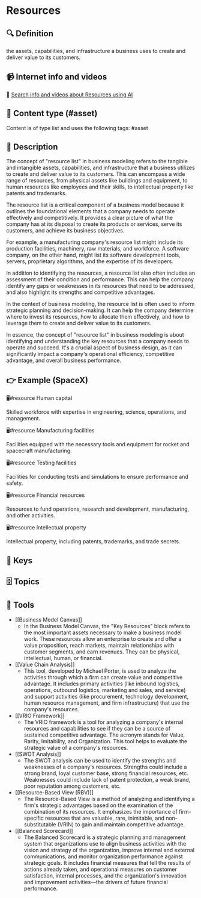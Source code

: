 
# Resources


## 🔍 Definition
the assets, capabilities, and infrastructure a business uses to create and deliver value to its customers.


## 📹 Internet info and videos
🤖 [Search info and videos about Resources using AI](https://www.perplexity.ai/search?q=videos+about+Resources:+the+assets,+capabilities,+and+infrastructure+a+business+uses+to+create+and+deliver+value+to+its+customers.
)

## 📰 Content type (#asset)
Content is of type list and uses the following tags: #asset


## 📖 Description
The concept of "resource list" in business modeling refers to the tangible and intangible assets, capabilities, and infrastructure that a business utilizes to create and deliver value to its customers. This can encompass a wide range of resources, from physical assets like buildings and equipment, to human resources like employees and their skills, to intellectual property like patents and trademarks.

The resource list is a critical component of a business model because it outlines the foundational elements that a company needs to operate effectively and competitively. It provides a clear picture of what the company has at its disposal to create its products or services, serve its customers, and achieve its business objectives.

For example, a manufacturing company's resource list might include its production facilities, machinery, raw materials, and workforce. A software company, on the other hand, might list its software development tools, servers, proprietary algorithms, and the expertise of its developers.

In addition to identifying the resources, a resource list also often includes an assessment of their condition and performance. This can help the company identify any gaps or weaknesses in its resources that need to be addressed, and also highlight its strengths and competitive advantages.

In the context of business modeling, the resource list is often used to inform strategic planning and decision-making. It can help the company determine where to invest its resources, how to allocate them effectively, and how to leverage them to create and deliver value to its customers.

In essence, the concept of "resource list" in business modeling is about identifying and understanding the key resources that a company needs to operate and succeed. It's a crucial aspect of business design, as it can significantly impact a company's operational efficiency, competitive advantage, and overall business performance.

## 👉 Example (SpaceX)

🖥️#resource Human capital

Skilled workforce with expertise in engineering, science, operations, and management.

🖥️#resource Manufacturing facilities

Facilities equipped with the necessary tools and equipment for rocket and spacecraft manufacturing.

🖥️#resource Testing facilities

Facilities for conducting tests and simulations to ensure performance and safety.

🖥️#resource Financial resources

Resources to fund operations, research and development, manufacturing, and other activities.

🖥️#resource Intellectual property

Intellectual property, including patents, trademarks, and trade secrets.



## 🔑 Keys



## 🗄️ Topics


## 🧰 Tools
- [[Business Model Canvas]]
  - In the Business Model Canvas, the "Key Resources" block refers to the most important assets necessary to make a business model work. These resources allow an enterprise to create and offer a value proposition, reach markets, maintain relationships with customer segments, and earn revenues. They can be physical, intellectual, human, or financial.
- [[Value Chain Analysis]]
  - This tool, developed by Michael Porter, is used to analyze the activities through which a firm can create value and competitive advantage. It includes primary activities (like inbound logistics, operations, outbound logistics, marketing and sales, and service) and support activities (like procurement, technology development, human resource management, and firm infrastructure) that use the company's resources.
- [[VRIO Framework]]
  - The VRIO framework is a tool for analyzing a company's internal resources and capabilities to see if they can be a source of sustained competitive advantage. The acronym stands for Value, Rarity, Imitability, and Organization. This tool helps to evaluate the strategic value of a company's resources.
- [[SWOT Analysis]]
  - The SWOT analysis can be used to identify the strengths and weaknesses of a company's resources. Strengths could include a strong brand, loyal customer base, strong financial resources, etc. Weaknesses could include lack of patent protection, a weak brand, poor reputation among customers, etc.
- [[Resource-Based View (RBV)]]
  - The Resource-Based View is a method of analyzing and identifying a firm's strategic advantages based on the examination of the combination of its resources. It emphasizes the importance of firm-specific resources that are valuable, rare, inimitable, and non-substitutable (VRIN) to gain and maintain competitive advantage.
- [[Balanced Scorecard]]
  - The Balanced Scorecard is a strategic planning and management system that organizations use to align business activities with the vision and strategy of the organization, improve internal and external communications, and monitor organization performance against strategic goals. It includes financial measures that tell the results of actions already taken, and operational measures on customer satisfaction, internal processes, and the organization's innovation and improvement activities—the drivers of future financial performance.
